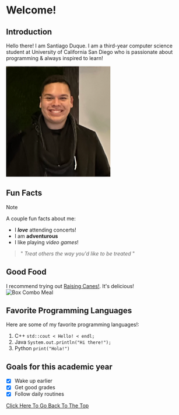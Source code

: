 # Welcome!  
  
## **Introduction**  
Hello there! I am Santiago Duque. I am a third-year computer science student at University of California San Diego who is passionate about programming & always inspired to learn!  
  
![Profile Picture](<Profile Picture.png>)  
  
## Fun Facts  
>[!NOTE]  
>A couple fun facts about me:  
>* I ***love*** attending concerts!  
>* I am **adventurous**  
>* I like playing *video games*!  
  
  >" *Treat others the way you'd like to be treated*  "
  
## Good Food  
I recommend trying out [Raising Canes!](https://raisingcanes.com/home/). It's delicious!  
![Box Combo Meal](https://images.prismic.io/raisingcanes/NjcwNWUzYzctNzM5My00MmFkLWI1N2EtM2FiZThiYjdiMDA1_363886a1-6d76-4abd-99eb-9e6609c0c247_box_combo_new.png?ixlib=gatsbyFP&auto=compress%2Cformat&fit=max&rect=0%2C0%2C2000%2C2000&w=512&h=512)  
  
## Favorite Programming Languages  
Here are some of my favorite programming languages!:  
1. C++  `std::cout < Hello! < endl;`  
2. Java `System.out.println("Hi there!");`  
3. Python  `print("Hola!")`  
  
## Goals for this academic year  
- [x] Wake up earlier  
- [x] Get good grades  
- [x] Follow daily routines
  
[Click Here To Go Back To The Top](#welcome)